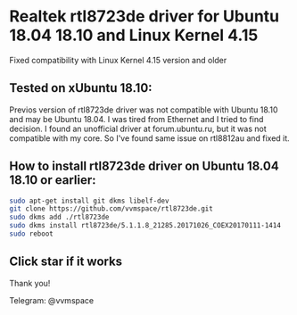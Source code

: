 # Realtek rtl8723de driver for Ubuntu 18.04 18.10 and Linux Kernel 4.15

Fixed compatibility with Linux Kernel 4.15 version and older

## Tested on xUbuntu 18.10:

Previos version of rtl8723de driver was not compatible with Ubuntu 18.10 and may be Ubuntu 18.04. I was tired from Ethernet and I tried to find decision. I found an unofficial driver at forum.ubuntu.ru, but it was not compatible with my core. So I've found same issue on rtl8812au and fixed it.

## How to install rtl8723de driver on Ubuntu 18.04 18.10 or earlier:

```bash
sudo apt-get install git dkms libelf-dev
git clone https://github.com/vvmspace/rtl8723de.git
sudo dkms add ./rtl8723de
sudo dkms install rtl8723de/5.1.1.8_21285.20171026_COEX20170111-1414
sudo reboot
```

## Click star if it works

Thank you!

Telegram: @vvmspace